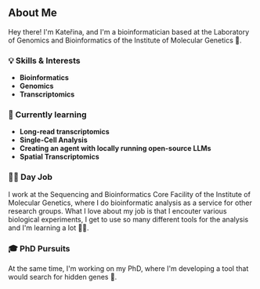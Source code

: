 
<!--
**vecerkovakaterina/vecerkovakaterina** is a ✨ _special_ ✨ repository because its `README.md` (this file) appears on your GitHub profile.

Here are some ideas to get you started:

- 🔭 I’m currently working on ...
- 🌱 I’m currently learning ...
- 👯 I’m looking to collaborate on ...
- 🤔 I’m looking for help with ...
- 💬 Ask me about ...
- 📫 How to reach me: ...
- 😄 Pronouns: ...
- ⚡ Fun fact: ...
-->

## About Me

Hey there! I'm Kateřina, and I'm a bioinformatician based at the Laboratory of Genomics and Bioinformatics of the Institute of Molecular Genetics 🧬.

### 💡 Skills & Interests

- **Bioinformatics**
- **Genomics**
- **Transcriptomics**

### 🚀 Currently learning

- **Long-read transcriptomics**
- **Single-Cell Analysis**
- **Creating an agent with locally running open-source LLMs**
- **Spatial Transcriptomics**


### 👩‍🔬 Day Job

I work at the Sequencing and Bioinformatics Core Facility of the Institute of Molecular Genetics, where I do bioinformatic analysis as a service for other research groups. What I love about my job is that I encouter various biological experiments, I get to use so many different tools for the analysis and I'm learning a lot 🧙‍♀️.

### 🎓 PhD Pursuits

At the same time, I'm working on my PhD, where I'm developing a tool that would search for hidden genes 💎.
